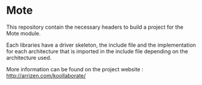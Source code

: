 Mote
====

This repository contain the necessary headers to build a project for the Mote module.

Each libraries have a driver skeleton, the include file and the implementation for each architecture that is imported in the include file depending on the architecture used. 

More information can be found on the project website : http://arrizen.com/koollaborate/
